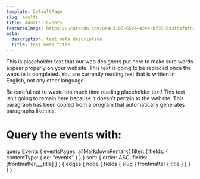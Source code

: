 ```yaml
---
template: DefaultPage
slug: adults
title: Adults' Events
featuredImage: https://ucarecdn.com/0a485165-65c4-42ee-bf35-b93fbaf0fd2e/-/preview/-/rotate/270/
meta:
  description: test meta description
  title: test meta title
---
```

This is placeholder text that our web designers put here to make sure words appear properly on your website. This text is going to be replaced once the website is completed. You are currently reading text that is written in English, not any other language.

Be careful not to waste too much time reading placeholder text! This text isn’t going to remain here because it doesn't pertain to the website. This paragraph has been copied from a program that automatically generates paragraphs like this.

# Query the events with:

query Events {
    eventsPages: allMarkdownRemark(
      filter: { fields: { contentType: { eq: "events" } } }
      sort: { order: ASC, fields: [frontmatter___title] }
    ) {
      edges {
        node {
          fields {
            slug
          }
          frontmatter {
            title
          }
        }
      }
    }
  }